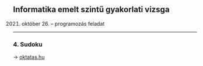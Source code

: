 ## Informatika emelt szintű gyakorlati vizsga
2021. október 26. – programozás feladat

---

### 4. Sudoku
→ [oktatas.hu](https://www.oktatas.hu/kozneveles/erettsegi/feladatsorok/emelt_szint_2021osz/emelt_8nap)